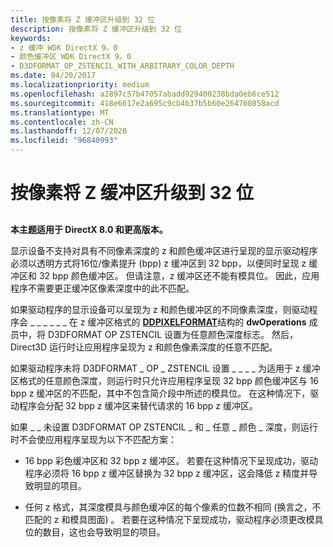 ```yaml
---
title: 按像素将 Z 缓冲区升级到 32 位
description: 按像素将 Z 缓冲区升级到 32 位
keywords:
- z 缓冲 WDK DirectX 9。0
- 颜色缓冲区 WDK DirectX 9。0
- D3DFORMAT_OP_ZSTENCIL_WITH_ARBITRARY_COLOR_DEPTH
ms.date: 04/20/2017
ms.localizationpriority: medium
ms.openlocfilehash: a2897c57b47057abadd929400238bda0eb6ce512
ms.sourcegitcommit: 418e6617e2a695c9cb4b37b5b60e264760858acd
ms.translationtype: MT
ms.contentlocale: zh-CN
ms.lasthandoff: 12/07/2020
ms.locfileid: "96840993"
---
```

# <a name="promoting-z-buffers-to-32-bits-per-pixel"></a>按像素将 Z 缓冲区升级到 32 位


## <span id="ddk_promoting_z_buffers_to_32_bits_per_pixel_gg"></span><span id="DDK_PROMOTING_Z_BUFFERS_TO_32_BITS_PER_PIXEL_GG"></span>


**本主题适用于 DirectX 8.0 和更高版本。**

显示设备不支持对具有不同像素深度的 z 和颜色缓冲区进行呈现的显示驱动程序必须以透明方式将16位/像素提升 (bpp) z 缓冲区到 32 bpp，以便同时呈现 z 缓冲区和 32 bpp 颜色缓冲区。 但请注意，z 缓冲区还不能有模具位。 因此，应用程序不需要更正缓冲区像素深度中的此不匹配。

如果驱动程序的显示设备可以呈现为 z 和颜色缓冲区的不同像素深度，则驱动程序会 \_ \_ \_ \_ \_ \_ 在 z 缓冲区格式的 [**DDPIXELFORMAT**](/windows-hardware/drivers/ddi/ksmedia/ns-ksmedia-_ddpixelformat)结构的 **dwOperations** 成员中，将 D3DFORMAT OP ZSTENCIL 设置为任意颜色深度标志。 然后，Direct3D 运行时让应用程序呈现为 z 和颜色像素深度的任意不匹配。

如果驱动程序未将 D3DFORMAT \_ OP \_ ZSTENCIL 设置 \_ \_ \_ \_ 为适用于 z 缓冲区格式的任意颜色深度，则运行时只允许应用程序呈现 32 bpp 颜色缓冲区与 16 bpp z 缓冲区的不匹配，其中不包含简介段中所述的模具位。 在这种情况下，驱动程序会分配 32 bpp z 缓冲区来替代请求的 16 bpp z 缓冲区。

如果 \_ \_ 未设置 D3DFORMAT OP ZSTENCIL \_ 和 \_ 任意 \_ 颜色 \_ 深度，则运行时不会使应用程序呈现为以下不匹配方案：

-   16 bpp 彩色缓冲区和 32 bpp z 缓冲区。 若要在这种情况下呈现成功，驱动程序必须将 16 bpp z 缓冲区替换为 32 bpp z 缓冲区，这会降低 z 精度并导致明显的项目。

-   任何 z 格式，其深度模具与颜色缓冲区的每个像素的位数不相同 (换言之，不匹配的 z 和模具图面) 。 若要在这种情况下呈现成功，驱动程序必须更改模具位的数目，这也会导致明显的项目。

 

